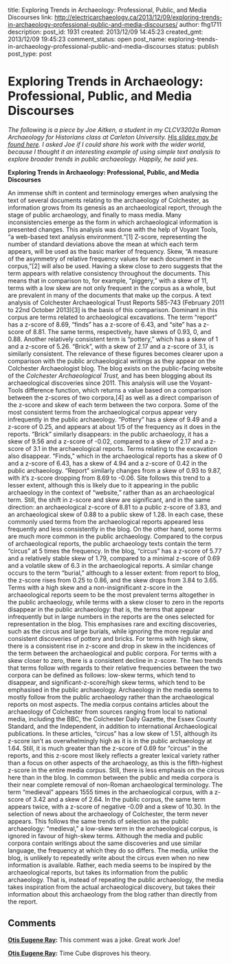 title: Exploring Trends in Archaeology: Professional, Public, and Media Discourses
link: http://electricarchaeology.ca/2013/12/09/exploring-trends-in-archaeology-professional-public-and-media-discourses/
author: fhg1711
description: 
post_id: 1931
created: 2013/12/09 14:45:23
created_gmt: 2013/12/09 19:45:23
comment_status: open
post_name: exploring-trends-in-archaeology-professional-public-and-media-discourses
status: publish
post_type: post

# Exploring Trends in Archaeology: Professional, Public, and Media Discourses

_The following is a piece by Joe Aitken, a student in my CLCV3202a Roman Archaeology for Historians class at Carleton University. [His slides may be found here](http://www.slideshare.net/jjaaitke/exploring-trends-in-archaeology-in-professional-academic). I asked Joe if I could share his work with the wider world, because I thought it an interesting example of using simple text analysis to explore broader trends in public archaeology. Happily, he said yes._

**Exploring Trends in Archaeology: Professional, Public, and Media Discourses**

An immense shift in content and terminology emerges when analysing the text of several documents relating to the archaeology of Colchester, as information grows from its genesis as an archaeological report, through the stage of public archaeology, and finally to mass media. Many inconsistencies emerge as the form in which archaeological information is presented changes. This analysis was done with the help of Voyant Tools, “a web-based text analysis environment.”[1] Z-score, representing the number of standard deviations above the mean at which each term appears, will be used as the basic marker of frequency. Skew, “A measure of the asymmetry of relative frequency values for each document in the corpus,”[2] will also be used. Having a skew close to zero suggests that the term appears with relative consistency throughout the documents. This means that in comparison to, for example, “piggery,” with a skew of 11, terms with a low skew are not only frequent in the corpus as a whole, but are prevalent in many of the documents that make up the corpus. A text analysis of Colchester Archaeological Trust Reports 585-743 (February 2011 to 22nd October 2013)[3] is the basis of this comparison. Dominant in this corpus are terms related to archaeological excavations. The term “report” has a z-score of 8.69, “finds” has a z-score of 6.43, and “site” has a z-score of 8.81. The same terms, respectively, have skews of 0.93, 0, and 0.88. Another relatively consistent term is “pottery,” which has a skew of 1 and a z-score of 5.26. “Brick”, with a skew of 2.17 and a z-score of 3.1, is similarly consistent. The relevance of these figures becomes clearer upon a comparison with the public archaeological writings as they appear on the Colchester Archaeologist blog. The blog exists on the public-facing website of the _Colchester Archaeological Trust,_ and has been blogging about its archaeological discoveries since 2011. This analysis will use the Voyant-Tools difference function, which returns a value based on a comparison between the z-scores of two corpora,[4] as well as a direct comparison of the z-score and skew of each term between the two corpora. Some of the most consistent terms from the archaeological corpus appear very infrequently in the public archaeology. “Pottery” has a skew of 9.49 and a z-score of 0.25, and appears at about 1/5 of the frequency as it does in the reports. “Brick” similarly disappears: in the public archaeology, it has a skew of 9.56 and a z-score of -0.02, compared to a skew of 2.17 and a z-score of 3.1 in the archaeological reports. Terms relating to the excavation also disappear. “Finds,” which in the archaeological reports has a skew of 0 and a z-score of 6.43, has a skew of 4.94 and a z-score of 0.42 in the public archaeology. “Report” similarly changes from a skew of 0.93 to 9.87, with it’s z-score dropping from 8.69 to -0.06. Site follows this trend to a lesser extent, although this is likely due to it appearing in the public archaeology in the context of “website,” rather than as an archaeological term. Still, the shift in z-score and skew are significant, and in the same direction: an archaeological z-score of 8.81 to a public z-score of 3.83, and an archaeological skew of 0.88 to a public skew of 1.28. In each case, these commonly used terms from the archaeological reports appeared less frequently and less consistently in the blog. On the other hand, some terms are much more common in the public archaeology. Compared to the corpus of archaeological reports, the public archaeology texts contain the term “circus” at 5 times the frequency. In the blog, “circus” has a z-score of 5.77 and a relatively stable skew of 1.79, compared to a minimal z-score of 0.69 and a volatile skew of 6.3 in the archaeological reports. A similar change occurs to the term “burial,” although to a lesser extent: from report to blog, the z-score rises from 0.25 to 0.86, and the skew drops from 3.84 to 3.65. Terms with a high skew and a non-insignificant z-score in the archaeological reports seem to be the most prevalent terms altogether in the public archaeology, while terms with a skew closer to zero in the reports disappear in the public archaeology: that is, the terms that appear infrequently but in large numbers in the reports are the ones selected for representation in the blog. This emphasises rare and exciting discoveries, such as the circus and large burials, while ignoring the more regular and consistent discoveries of pottery and bricks. For terms with high skew, there is a consistent rise in z-score and drop in skew in the incidences of the term between the archaeological and public corpora. For terms with a skew closer to zero, there is a consistent decline in z-score. The two trends that terms follow with regards to their relative frequencies between the two corpora can be defined as follows: low-skew terms, which tend to disappear, and significant-z-score/high skew terms, which tend to be emphasised in the public archaeology. Archaeology in the media seems to mostly follow from the public archaeology rather than the archaeological reports on most aspects. The media corpus contains articles about the archaeology of Colchester from sources ranging from local to national media, including the BBC, the Colchester Daily Gazette, the Essex County Standard, and the Independent, in addition to international Archaeological publications. In these articles, “circus” has a low skew of 1.51, although its z-score isn’t as overwhelmingly high as it is in the public archaeology at 1.64. Still, it is much greater than the z-score of 0.69 for “circus” in the reports, and this z-score most likely reflects a greater lexical variety rather than a focus on other aspects of the archaeology, as this is the fifth-highest z-score in the entire media corpus. Still, there is less emphasis on the circus here than in the blog. In common between the public and media corpora is their near complete removal of non-Roman archaeological terminology. The term “medieval” appears 1555 times in the archaeological corpus, with a z-score of 3.42 and a skew of 2.64. In the public corpus, the same term appears twice, with a z-score of negative -0.09 and a skew of 10.30. In the selection of news about the archaeology of Colchester, the term never appears. This follows the same trends of selection as the public archaeology: “medieval,” a low-skew term in the archaeological corpus, is ignored in favour of high-skew terms. Although the media and public corpora contain writings about the same discoveries and use similar language, the frequency at which they do so differs. The media, unlike the blog, is unlikely to repeatedly write about the circus even when no new information is available. Rather, each media seems to be inspired by the archaeological reports, but takes its information from the public archaeology. That is, instead of repeating the public archaeology, the media takes inspiration from the actual archaeological discovery, but takes their information about this archaeology from the blog rather than directly from the report.

## Comments

**[Otis Eugene Ray](#11561 "2013-12-10 20:27:36"):** This comment was a joke. Great work Joe!

**[Otis Eugene Ray](#11558 "2013-12-10 15:17:57"):** Time Cube disproves his theory.

